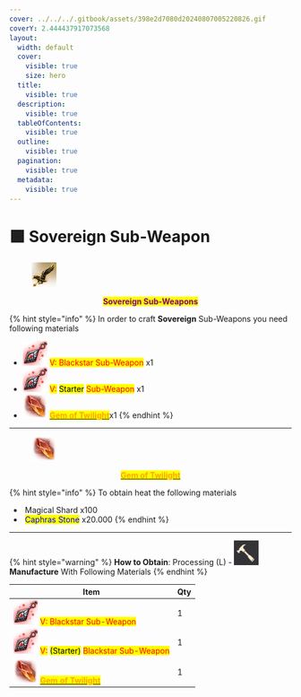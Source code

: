 ```yaml
---
cover: ../../../.gitbook/assets/398e2d7080d20240807005220826.gif
coverY: 2.444437917073568
layout:
  width: default
  cover:
    visible: true
    size: hero
  title:
    visible: true
  description:
    visible: true
  tableOfContents:
    visible: true
  outline:
    visible: true
  pagination:
    visible: true
  metadata:
    visible: true
---
```


# 🟪 Sovereign Sub-Weapon

<figure><img src="../../../.gitbook/assets/trinket1.png" alt=""><figcaption></figcaption></figure>

<p align="center"><mark style="color:purple;"><strong>Sovereign Sub-Weapons</strong></mark></p>

{% hint style="info" %}
In order to craft **Sovereign** Sub-Weapons you need following materials

* &#x20;<img src="../../../.gitbook/assets/00735005.webp" alt="" data-size="line"> <mark style="color:red;">V: Blackstar Sub-Weapon</mark> x1
* &#x20;<img src="../../../.gitbook/assets/00735005 (1).webp" alt="" data-size="line"> <mark style="color:red;">V:</mark> <mark style="color:$info;">Starter</mark> <mark style="color:red;">Sub-Weapon</mark> x1
* <img src="../../../.gitbook/assets/image (162).png" alt="" data-size="line"> [<mark style="color:orange;">**Gem of Twilight**</mark>](https://bdocodex.com/us/item/767077/)x1
{% endhint %}

***

<figure><img src="../../../.gitbook/assets/image (159).png" alt=""><figcaption></figcaption></figure>

<p align="center"><a href="https://bdocodex.com/us/item/767077/"><mark style="color:orange;"><strong>Gem of Twilight</strong></mark></a></p>

{% hint style="info" %}
To obtain heat the following materials

* <img src="https://592728697-files.gitbook.io/~/files/v0/b/gitbook-x-prod.appspot.com/o/spaces%2FkA2Ou9rHBG7pND0Xi3Co%2Fuploads%2FaHkAOppw2Z9nZBDOIApv%2Fimage.png?alt=media&#x26;token=0db3f131-e528-44a0-9355-53df1466c5c7" alt="" data-size="line"> Magical Shard x100
* <img src="https://592728697-files.gitbook.io/~/files/v0/b/gitbook-x-prod.appspot.com/o/spaces%2FkA2Ou9rHBG7pND0Xi3Co%2Fuploads%2F0xNQk94TOqsDHHBTpC1v%2Fimage.png?alt=media&#x26;token=610d22d1-d177-4bed-8462-4115aea12e45" alt="" data-size="line"> <mark style="color:blue;">Caphras Stone</mark> x20.000
{% endhint %}

***

{% hint style="warning" %}
**How to Obtain**: Processing (L) - <img src="../../../.gitbook/assets/QQ截图20221109033029.png" alt="" data-size="line"> **Manufacture** With Following Materials
{% endhint %}

| Item                                                                                                                                                                                                               | Qty |
| ------------------------------------------------------------------------------------------------------------------------------------------------------------------------------------------------------------------ | --- |
| <img src="../../../.gitbook/assets/00735005 (2).webp" alt="" data-size="line"> <mark style="color:red;">V: Blackstar Sub-Weapon</mark>                                                                             | 1   |
| <img src="../../../.gitbook/assets/00735005 (3).webp" alt="" data-size="line"> <mark style="color:red;">V:</mark> <mark style="color:$info;">(Starter)</mark> <mark style="color:red;">Blackstar Sub-Weapon</mark> | 1   |
| <img src="../../../.gitbook/assets/image (160).png" alt="" data-size="line"> [<mark style="color:orange;">**Gem of Twilight**</mark>](https://bdocodex.com/us/item/767077/)&#xD;                                   | 1   |
